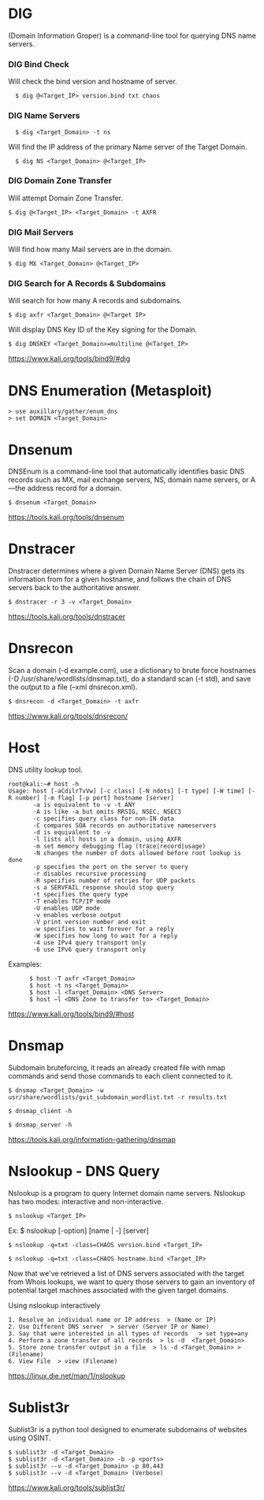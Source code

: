 # DIG
(Domain Information Groper) is a command-line tool for querying DNS name servers.
  ### DIG Bind Check 
  Will check the bind version and hostname of server.
      
      $ dig @<Target_IP> version.bind txt chaos 

  ### DIG Name Servers
      
      $ dig <Target_Domain> -t ns

  Will find the IP address of the primary Name server of the Target Domain.
  
      $ dig NS <Target_Domain> @<Target_IP>

  ### DIG Domain Zone Transfer 
  Will attempt Domain Zone Transfer.

    $ dig @<Target_IP> <Target_Domain> -t AXFR


  ### DIG Mail Servers 
  Will find how many Mail servers are in the domain.

    $ dig MX <Target_Domain> @<Target_IP>

  ### DIG Search for A Records & Subdomains 
  Will search for how many A records and subdomains.
   
    $ dig axfr <Target_Domain> @<Target IP>

  Will display DNS Key ID of the Key signing for the Domain.

    $ dig DNSKEY <Target_Domain>=multiline @<Target_IP>
https://www.kali.org/tools/bind9/#dig
 
# DNS Enumeration (Metasploit) 

    > use auxillary/gather/enum_dns
    > set DOMAIN <Target_Domain>
 
# Dnsenum 
DNSEnum is a command-line tool that automatically identifies basic DNS records such as MX, mail exchange servers, NS, domain name servers, or A—the address record for a domain.

    $ dnsenum <Target_Domain> 

https://tools.kali.org/tools/dnsenum 

# Dnstracer
Dnstracer determines where a given Domain Name Server (DNS) gets its information from for a given hostname, and follows the chain of DNS servers back to the authoritative answer.

    $ dnstracer -r 3 -v <Target_Domain> 

https://tools.kali.org/tools/dnstracer 

# Dnsrecon
Scan a domain (-d example.com), use a dictionary to brute force hostnames (-D /usr/share/wordlists/dnsmap.txt), do a standard scan (-t std), and save the output to a file (–xml dnsrecon.xml).

    $ dnsrecon -d <Target_Domain> -t axfr

https://www.kali.org/tools/dnsrecon/

# Host
DNS utility lookup tool.

    root@kali:~# host -h
    Usage: host [-aCdilrTvVw] [-c class] [-N ndots] [-t type] [-W time] [-R number] [-m flag] [-p port] hostname [server]
           -a is equivalent to -v -t ANY
           -A is like -a but omits RRSIG, NSEC, NSEC3
           -c specifies query class for non-IN data
           -C compares SOA records on authoritative nameservers
           -d is equivalent to -v
           -l lists all hosts in a domain, using AXFR
           -m set memory debugging flag (trace|record|usage)
           -N changes the number of dots allowed before root lookup is done
           -p specifies the port on the server to query
           -r disables recursive processing
           -R specifies number of retries for UDP packets
           -s a SERVFAIL response should stop query
           -t specifies the query type
           -T enables TCP/IP mode
           -U enables UDP mode
           -v enables verbose output
           -V print version number and exit
           -w specifies to wait forever for a reply
           -W specifies how long to wait for a reply
           -4 use IPv4 query transport only
           -6 use IPv6 query transport only
           
   Examples:
   
          $ host -T axfr <Target_Domain>
          $ host -t ns <Target_Domain>
          $ host -l <Target_Domain> <DNS Server>
          $ host –l <DNS Zone to transfer to> <Target_Domain>
https://www.kali.org/tools/bind9/#host
 
# Dnsmap 
  Subdomain bruteforcing, it reads an already created file with nmap commands and send those commands to each client connected to it. 
    
    $ dnsmap <Target_Domain> -w usr/share/wordlists/gvit_subdomain_wordlist.txt -r results.txt
    
    $ dnsmap_client -h
    
    $ dnsmap_server -h 

  https://tools.kali.org/information-gathering/dnsmap 

# Nslookup - DNS Query 
  Nslookup is a program to query Internet domain name servers. Nslookup has two modes: interactive and non-interactive.

    $ nslookup <Target_IP>
    
  Ex: $ nslookup [-option] [name | -] [server] 
    
    $ nslookup -q=txt -class=CHAOS version.bind <Target_IP>
    
    $ nslookup -q=txt -class=CHAOS hostname.bind <Target_IP>

Now that we've retrieved a list of DNS servers associated with the target from Whois lookups, we want to query those servers to gain an inventory of potential target machines associated with the given target domains.  

  Using nslookup interactively 

    1. Resolve an individual name or IP address  > (Name or IP)
    2. Use Different DNS server  > server (Server IP or Name)
    3. Say that were interested in all types of records   > set type=any
    4. Perform a zone transfer of all records  > ls -d  <Target_Domain>
    5. Store zone transfer output in a file  > ls -d <Target_Domain> > (Filename)
    6. View File  > view (Filename) 

  https://linux.die.net/man/1/nslookup 

# Sublist3r
  Sublist3r is a python tool designed to enumerate subdomains of websites using OSINT.
    
    $ sublist3r -d <Target_Domain>
    $ sublist3r -d <Target_Domain> -b -p <ports>
    $ sublist3r --v -d <Target_Domain> -p 80,443
    $ sublist3r --v -d <Target_Domain> (Verbose)
https://www.kali.org/tools/sublist3r/
